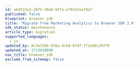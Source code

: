 ```yaml
---
id: eb4533a3-2075-49a0-83fa-e703afea78e7
published: false
blueprint: browser_sdk
title: 'Migrate from Marketing Analytics to Browser SDK 2.0'
sdk_status: maintenance
article_type: migration
supported_languages:
  - js
updated_by: 0c3a318b-936a-4cbd-8fdf-771a90c297f0
updated_at: 1713910890
nav_title: browser_sdk
exclude_from_sitemap: false
---
```

